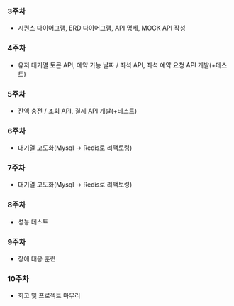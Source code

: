 

### 3주차
- 시퀀스 다이어그램, ERD 다이어그램, API 명세, MOCK API 작성

### 4주차
- 유저 대기열 토큰 API, 예약 가능 날짜 / 좌석 API, 좌석 예약 요청 API 개발(+테스트)

### 5주차
- 잔액 충전 / 조회 API, 결제 API 개발(+테스트)

### 6주차
- 대기열 고도화(Mysql -> Redis로 리팩토링)

### 7주차 
- 대기열 고도화(Mysql -> Redis로 리팩토링)

### 8주차
- 성능 테스트

### 9주차
- 장애 대응 훈련

### 10주차
- 회고 및 프로젝트 마무리 
